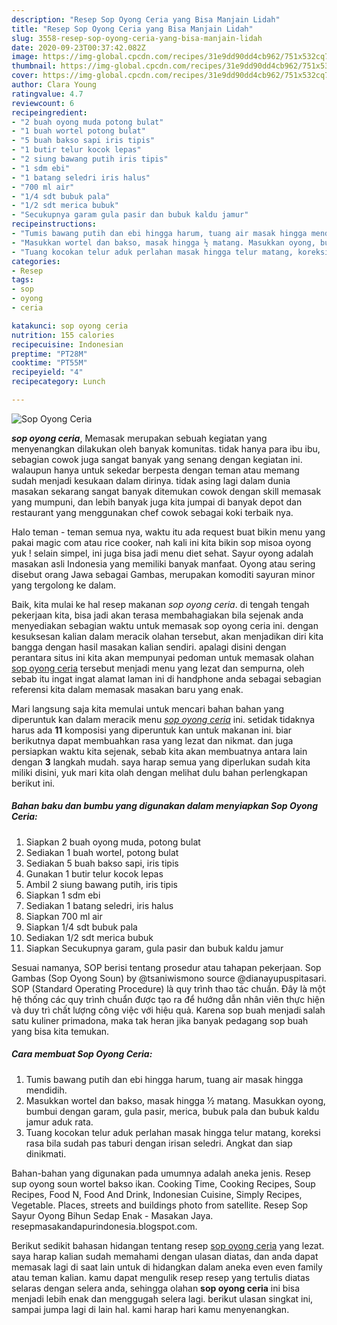 ```yaml
---
description: "Resep Sop Oyong Ceria yang Bisa Manjain Lidah"
title: "Resep Sop Oyong Ceria yang Bisa Manjain Lidah"
slug: 3558-resep-sop-oyong-ceria-yang-bisa-manjain-lidah
date: 2020-09-23T00:37:42.082Z
image: https://img-global.cpcdn.com/recipes/31e9dd90dd4cb962/751x532cq70/sop-oyong-ceria-foto-resep-utama.jpg
thumbnail: https://img-global.cpcdn.com/recipes/31e9dd90dd4cb962/751x532cq70/sop-oyong-ceria-foto-resep-utama.jpg
cover: https://img-global.cpcdn.com/recipes/31e9dd90dd4cb962/751x532cq70/sop-oyong-ceria-foto-resep-utama.jpg
author: Clara Young
ratingvalue: 4.7
reviewcount: 6
recipeingredient:
- "2 buah oyong muda potong bulat"
- "1 buah wortel potong bulat"
- "5 buah bakso sapi iris tipis"
- "1 butir telur kocok lepas"
- "2 siung bawang putih iris tipis"
- "1 sdm ebi"
- "1 batang seledri iris halus"
- "700 ml air"
- "1/4 sdt bubuk pala"
- "1/2 sdt merica bubuk"
- "Secukupnya garam gula pasir dan bubuk kaldu jamur"
recipeinstructions:
- "Tumis bawang putih dan ebi hingga harum, tuang air masak hingga mendidih."
- "Masukkan wortel dan bakso, masak hingga ½ matang. Masukkan oyong, bumbui dengan garam, gula pasir, merica, bubuk pala dan bubuk kaldu jamur aduk rata."
- "Tuang kocokan telur aduk perlahan masak hingga telur matang, koreksi rasa bila sudah pas taburi dengan irisan seledri. Angkat dan siap dinikmati."
categories:
- Resep
tags:
- sop
- oyong
- ceria

katakunci: sop oyong ceria 
nutrition: 155 calories
recipecuisine: Indonesian
preptime: "PT28M"
cooktime: "PT55M"
recipeyield: "4"
recipecategory: Lunch

---
```



![Sop Oyong Ceria](https://img-global.cpcdn.com/recipes/31e9dd90dd4cb962/751x532cq70/sop-oyong-ceria-foto-resep-utama.jpg)

<b><i>sop oyong ceria</i></b>, Memasak merupakan sebuah kegiatan yang menyenangkan dilakukan oleh banyak komunitas. tidak hanya para ibu ibu, sebagian cowok juga sangat banyak yang senang dengan kegiatan ini. walaupun hanya untuk sekedar berpesta dengan teman atau memang sudah menjadi kesukaan dalam dirinya. tidak asing lagi dalam dunia masakan sekarang sangat banyak ditemukan cowok dengan skill memasak yang mumpuni, dan lebih banyak juga kita jumpai di banyak depot dan restaurant yang menggunakan chef cowok sebagai koki terbaik nya.

Halo teman - teman semua nya, waktu itu ada request buat bikin menu yang pakai magic com atau rice cooker, nah kali ini kita bikin sop misoa oyong yuk ! selain simpel, ini juga bisa jadi menu diet sehat. Sayur oyong adalah masakan asli Indonesia yang memiliki banyak manfaat. Oyong atau sering disebut orang Jawa sebagai Gambas, merupakan komoditi sayuran minor yang tergolong ke dalam.

Baik, kita mulai ke hal resep makanan <i>sop oyong ceria</i>. di tengah tengah pekerjaan kita, bisa jadi akan terasa membahagiakan bila sejenak anda menyediakan sebagian waktu untuk memasak sop oyong ceria ini. dengan kesuksesan kalian dalam meracik olahan tersebut, akan menjadikan diri kita bangga dengan hasil masakan kalian sendiri. apalagi disini dengan perantara situs ini kita akan mempunyai pedoman untuk memasak olahan <u>sop oyong ceria</u> tersebut menjadi menu yang lezat dan sempurna, oleh sebab itu ingat ingat alamat laman ini di handphone anda sebagai sebagian referensi kita dalam memasak masakan baru yang enak.


Mari langsung saja kita memulai untuk mencari bahan bahan yang diperuntuk kan dalam meracik menu <u><i>sop oyong ceria</i></u> ini. setidak tidaknya harus ada <b>11</b> komposisi yang diperuntuk kan untuk makanan ini. biar berikutnya dapat membuahkan rasa yang lezat dan nikmat. dan juga persiapkan waktu kita sejenak, sebab kita akan membuatnya antara lain dengan <b>3</b> langkah mudah. saya harap semua yang diperlukan sudah kita miliki disini, yuk mari kita olah dengan melihat dulu bahan perlengkapan berikut ini.

<!--inarticleads1-->

##### Bahan baku dan bumbu yang digunakan dalam menyiapkan Sop Oyong Ceria:

1. Siapkan 2 buah oyong muda, potong bulat
1. Sediakan 1 buah wortel, potong bulat
1. Sediakan 5 buah bakso sapi, iris tipis
1. Gunakan 1 butir telur kocok lepas
1. Ambil 2 siung bawang putih, iris tipis
1. Siapkan 1 sdm ebi
1. Sediakan 1 batang seledri, iris halus
1. Siapkan 700 ml air
1. Siapkan 1/4 sdt bubuk pala
1. Sediakan 1/2 sdt merica bubuk
1. Siapkan Secukupnya garam, gula pasir dan bubuk kaldu jamur


Sesuai namanya, SOP berisi tentang prosedur atau tahapan pekerjaan. Sop Gambas (Sop Oyong Soun) by @tsaniwismono source @dianayupuspitasari. SOP (Standard Operating Procedure) là quy trình thao tác chuẩn. Đây là một hệ thống các quy trình chuẩn được tạo ra để hướng dẫn nhân viên thực hiện và duy trì chất lượng công việc với hiệu quả. Karena sop buah menjadi salah satu kuliner primadona, maka tak heran jika banyak pedagang sop buah yang bisa kita temukan. 

<!--inarticleads2-->

##### Cara membuat Sop Oyong Ceria:

1. Tumis bawang putih dan ebi hingga harum, tuang air masak hingga mendidih.
1. Masukkan wortel dan bakso, masak hingga ½ matang. Masukkan oyong, bumbui dengan garam, gula pasir, merica, bubuk pala dan bubuk kaldu jamur aduk rata.
1. Tuang kocokan telur aduk perlahan masak hingga telur matang, koreksi rasa bila sudah pas taburi dengan irisan seledri. Angkat dan siap dinikmati.


Bahan-bahan yang digunakan pada umumnya adalah aneka jenis. Resep sup oyong soun wortel bakso ikan. Cooking Time, Cooking Recipes, Soup Recipes, Food N, Food And Drink, Indonesian Cuisine, Simply Recipes, Vegetable. Places, streets and buildings photo from satellite. Resep Sop Sayur Oyong Bihun Sedap Enak - Masakan Jaya. resepmasakandapurindonesia.blogspot.com. 

Berikut sedikit bahasan hidangan tentang resep <u>sop oyong ceria</u> yang lezat. saya harap kalian sudah memahami dengan ulasan diatas, dan anda dapat memasak lagi di saat lain untuk di hidangkan dalam aneka even even family atau teman kalian. kamu dapat mengulik resep resep yang tertulis diatas selaras dengan selera anda, sehingga olahan <b>sop oyong ceria</b> ini bisa menjadi lebih enak dan menggugah selera lagi. berikut ulasan singkat ini, sampai jumpa lagi di lain hal. kami harap hari kamu menyenangkan.
